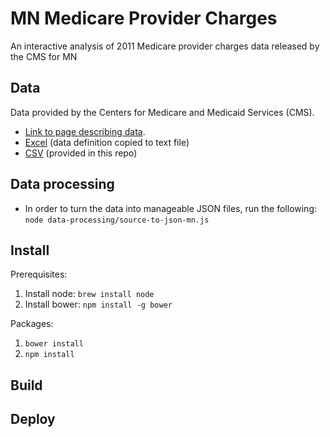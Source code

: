 # MN Medicare Provider Charges

An interactive analysis of 2011 Medicare provider charges data released by the CMS for MN

## Data

Data provided by the Centers for Medicare and Medicaid Services (CMS).

* [Link to page describing data](https://www.cms.gov/Research-Statistics-Data-and-Systems/Statistics-Trends-and-Reports/Medicare-Provider-Charge-Data/index.html).
* [Excel](https://www.cms.gov/Research-Statistics-Data-and-Systems/Statistics-Trends-and-Reports/Medicare-Provider-Charge-Data/Downloads/IPPS_DRG_XLSX.zip) (data definition copied to text file)
* [CSV](https://www.cms.gov/Research-Statistics-Data-and-Systems/Statistics-Trends-and-Reports/Medicare-Provider-Charge-Data/Downloads/IPPS_DRG_CSV.zip) (provided in this repo)

## Data processing

* In order to turn the data into manageable JSON files, run the following: `node data-processing/source-to-json-mn.js`

## Install

Prerequisites:

1. Install node: `brew install node`
1. Install bower: `npm install -g bower`

Packages:

1. `bower install`
1. `npm install`


## Build


## Deploy